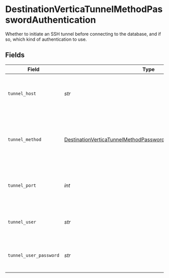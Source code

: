 # DestinationVerticaTunnelMethodPasswordAuthentication

Whether to initiate an SSH tunnel before connecting to the database, and if so, which kind of authentication to use.


## Fields

| Field                                                                                                                                                       | Type                                                                                                                                                        | Required                                                                                                                                                    | Description                                                                                                                                                 | Example                                                                                                                                                     |
| ----------------------------------------------------------------------------------------------------------------------------------------------------------- | ----------------------------------------------------------------------------------------------------------------------------------------------------------- | ----------------------------------------------------------------------------------------------------------------------------------------------------------- | ----------------------------------------------------------------------------------------------------------------------------------------------------------- | ----------------------------------------------------------------------------------------------------------------------------------------------------------- |
| `tunnel_host`                                                                                                                                               | *str*                                                                                                                                                       | :heavy_check_mark:                                                                                                                                          | Hostname of the jump server host that allows inbound ssh tunnel.                                                                                            |                                                                                                                                                             |
| `tunnel_method`                                                                                                                                             | [DestinationVerticaTunnelMethodPasswordAuthenticationTunnelMethod](../../models/shared/destinationverticatunnelmethodpasswordauthenticationtunnelmethod.md) | :heavy_check_mark:                                                                                                                                          | Connect through a jump server tunnel host using username and password authentication                                                                        |                                                                                                                                                             |
| `tunnel_port`                                                                                                                                               | *int*                                                                                                                                                       | :heavy_check_mark:                                                                                                                                          | Port on the proxy/jump server that accepts inbound ssh connections.                                                                                         | 22                                                                                                                                                          |
| `tunnel_user`                                                                                                                                               | *str*                                                                                                                                                       | :heavy_check_mark:                                                                                                                                          | OS-level username for logging into the jump server host                                                                                                     |                                                                                                                                                             |
| `tunnel_user_password`                                                                                                                                      | *str*                                                                                                                                                       | :heavy_check_mark:                                                                                                                                          | OS-level password for logging into the jump server host                                                                                                     |                                                                                                                                                             |